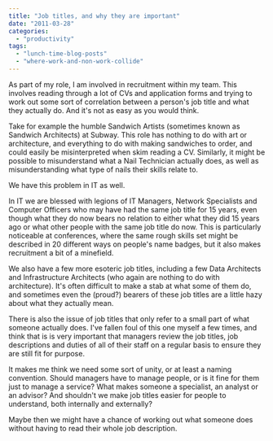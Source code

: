 ```yaml
---
title: "Job titles, and why they are important"
date: "2011-03-28"
categories: 
  - "productivity"
tags: 
  - "lunch-time-blog-posts"
  - "where-work-and-non-work-collide"
---
```


As part of my role, I am involved in recruitment within my team. This involves reading through a lot of CVs and application forms and trying to work out some sort of correlation between a person's job title and what they actually do. And it's not as easy as you would think.

Take for example the humble Sandwich Artists (sometimes known as Sandwich Architects) at Subway. This role has nothing to do with art or architecture, and everything to do with making sandwiches to order, and could easily be misinterpreted when skim reading a CV. Similarly, it might be possible to misunderstand what a Nail Technician actually does, as well as misunderstanding what type of nails their skills relate to.

We have this problem in IT as well.

In IT we are blessed with legions of IT Managers, Network Specialists and Computer Officers who may have had the same job title for 15 years, even though what they do now bears no relation to either what they did 15 years ago or what other people with the same job title do now. This is particularly noticeable at conferences, where the same rough skills set might be described in 20 different ways on people's name badges, but it also makes recruitment a bit of a minefield.

We also have a few more esoteric job titles, including a few Data Architects and Infrastructure Architects (who again are nothing to do with architecture). It's often difficult to make a stab at what some of them do, and sometimes even the (proud?) bearers of these job titles are a little hazy about what they actually mean.

There is also the issue of job titles that only refer to a small part of what someone actually does. I've fallen foul of this one myself a few times, and think that is is very important that managers review the job titles, job descriptions and duties of all of their staff on a regular basis to ensure they are still fit for purpose.

It makes me think we need some sort of unity, or at least a naming convention. Should managers have to manage people, or is it fine for them just to manage a service? What makes someone a specialist, an analyst or an advisor? And shouldn't we make job titles easier for people to understand, both internally and externally?

Maybe then we might have a chance of working out what someone does without having to read their whole job description.
